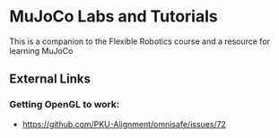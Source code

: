 # MuJoCo Labs and Tutorials

This is a companion to the Flexible Robotics course and a resource for learning MuJoCo

## External Links

### Getting OpenGL to work:

* <https://github.com/PKU-Alignment/omnisafe/issues/72>